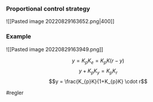 ### Proportional control strategy
![[Pasted image 20220829163652.png|400]]

### Example

![[Pasted image 20220829163949.png]]

$$y =K_{p}K_{e}= K_{p}K(r-y)$$
$$y + K_{p}K_{y}= K_{p}K_r$$
$$y = \frac{K_{p}K}{1+K_{p}K} \cdot r$$

#regler 